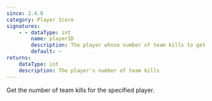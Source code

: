 ```yaml
---
since: 2.4.0
category: Player Score
signatures:
    - - dataType: int
        name: playerID
        description: The player whose number of team kills to get
        default: ~
returns:
    dataType: int
    description: The player's number of team kills
---
```


Get the number of team kills for the specified player.
